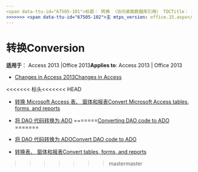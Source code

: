 ```yaml
---
<span data-ttu-id="67505-101">标题： 转换 （访问桌面数据库引用） TOCTitle： 转换 ms:assetid: 660816f6-6d17-43c3-b86d-c9f915674a87 ms:mtpsurl: https://msdn.microsoft.com/library/Dn142285(v=office.15) ms:contentKeyID: 52072763 <<<<<<< 标头 ms.date: 09/18/2015年 === ms.date: 10/ 16/2018</span><span class="sxs-lookup"><span data-stu-id="67505-101">title: Conversion (Access desktop database reference) TOCTitle: Conversion ms:assetid: 660816f6-6d17-43c3-b86d-c9f915674a87 ms:mtpsurl: https://msdn.microsoft.com/library/Dn142285(v=office.15) ms:contentKeyID: 52072763 <<<<<<< HEAD ms.date: 09/18/2015 ======= ms.date: 10/16/2018</span></span>
>>>>>>> <span data-ttu-id="67505-102">主 mtps_version: office.15.aspx</span><span class="sxs-lookup"><span data-stu-id="67505-102">master mtps_version: v=office.15</span></span>
---
```


# <a name="conversion"></a><span data-ttu-id="67505-103">转换</span><span class="sxs-lookup"><span data-stu-id="67505-103">Conversion</span></span>

<span data-ttu-id="67505-104">**适用于**： Access 2013 |Office 2013</span><span class="sxs-lookup"><span data-stu-id="67505-104">**Applies to**: Access 2013 | Office 2013</span></span>

- [<span data-ttu-id="67505-105">Changes in Access 2013</span><span class="sxs-lookup"><span data-stu-id="67505-105">Changes in Access</span></span>](changes-in-access.md)

<span data-ttu-id="67505-106"><<<<<<< 标头</span><span class="sxs-lookup"><span data-stu-id="67505-106"><<<<<<< HEAD</span></span>
- [<span data-ttu-id="67505-107">转换 Microsoft Access 表、 窗体和报表</span><span class="sxs-lookup"><span data-stu-id="67505-107">Convert Microsoft Access tables, forms, and reports</span></span>](convert-microsoft-access-tables-forms-and-reports.md)

- <span data-ttu-id="67505-108">[将 DAO 代码转换为 ADO](converting-dao-code-to-ado.md)
=======</span><span class="sxs-lookup"><span data-stu-id="67505-108">[Converting DAO code to ADO](converting-dao-code-to-ado.md)
=======</span></span>
- [<span data-ttu-id="67505-109">将 DAO 代码转换为 ADO</span><span class="sxs-lookup"><span data-stu-id="67505-109">Convert DAO code to ADO</span></span>](converting-dao-code-to-ado.md)

- [<span data-ttu-id="67505-110">转换表、 窗体和报表</span><span class="sxs-lookup"><span data-stu-id="67505-110">Convert tables, forms, and reports</span></span>](convert-microsoft-access-tables-forms-and-reports.md)


>>>>>>> <span data-ttu-id="67505-111">master</span><span class="sxs-lookup"><span data-stu-id="67505-111">master</span></span>

